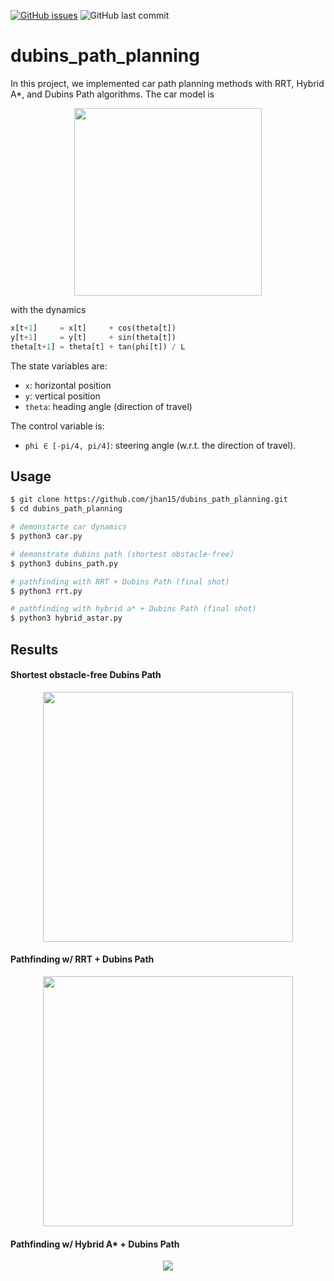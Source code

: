 
[![GitHub issues](https://img.shields.io/github/issues/jhan15/dubins_path_planning)](https://github.com/jhan15/dubins_path_planning/issues)
![GitHub last commit](https://img.shields.io/github/last-commit/jhan15/dubins_path_planning?color=ff69b4)

# dubins_path_planning

In this project, we implemented car path planning methods with RRT, Hybrid A*, and Dubins Path algorithms. The car model is

<p align="center">
  <img src="https://github.com/jhan15/dubins_path_planning/blob/master/images/car_model.png?raw=true" width="300">
</p>

with the dynamics

```python
x[t+1]     = x[t]     + cos(theta[t])
y[t+1]     = y[t]     + sin(theta[t])
theta[t+1] = theta[t] + tan(phi[t]) / L
```

The state variables are:
 - `x`: horizontal position
 - `y`: vertical position
 - `theta`: heading angle (direction of travel)

The control variable is:
 - `phi ∈ [-pi/4, pi/4]`: steering angle (w.r.t. the direction of travel).

## Usage

```bash
$ git clone https://github.com/jhan15/dubins_path_planning.git
$ cd dubins_path_planning

# demonstarte car dynamics
$ python3 car.py

# demonstrate dubins path (shortest obstacle-free)
$ python3 dubins_path.py

# pathfinding with RRT + Dubins Path (final shot)
$ python3 rrt.py

# pathfinding with hybrid a* + Dubins Path (final shot)
$ python3 hybrid_astar.py
```

## Results

#### Shortest obstacle-free Dubins Path

<p align="center">
  <img src="https://user-images.githubusercontent.com/62132206/131178331-59925cc4-12ec-48c8-bb06-365731384238.gif?raw=true" width="400">
</p>

#### Pathfinding w/ RRT + Dubins Path

<p align="center">
  <img src="https://user-images.githubusercontent.com/62132206/131178310-022056a3-c6f1-46f7-abb9-61019e9e4e72.gif?raw=true" width="400">
</p>

#### Pathfinding w/ Hybrid A* + Dubins Path

<p align="center">
  <img src="https://user-images.githubusercontent.com/62132206/131802971-4e460590-1e2e-4f1e-8c3b-ee065c0c0a70.gif?raw=true">
</p>
